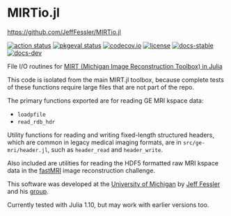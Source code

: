 # MIRTio.jl
https://github.com/JeffFessler/MIRTio.jl

[![action status][action-img]][action-url]
[![pkgeval status][pkgeval-img]][pkgeval-url]
[![codecov.io][codecov-img]][codecov-url]
[![license][license-img]][license-url]
[![docs-stable][docs-stable-img]][docs-stable-url]
[![docs-dev][docs-dev-img]][docs-dev-url]

File I/O routines for
[MIRT (Michigan Image Reconstruction Toolbox) in Julia](https://github.com/JeffFessler/MIRT.jl)

This code is isolated from the main MIRT.jl toolbox,
because complete tests of these functions
require large files
that are not part of the repo.

The primary functions exported are for reading GE MRI kspace data:
* `loadpfile`
* `read_rdb_hdr`

Utility functions for reading and writing fixed-length structured headers,
which are common in legacy medical imaging formats,
are in `src/ge-mri/header.jl`,
such as `header_read` and `header_write`.

Also included are utilities for reading the HDF5 formatted
raw MRI kspace data
in the
[fastMRI](https://fastmri.org/)
image reconstruction challenge.

This software was developed at the
[University of Michigan](https://umich.edu/)
by
[Jeff Fessler](http://web.eecs.umich.edu/~fessler)
and his
[group](http://web.eecs.umich.edu/~fessler/group).

Currently tested with Julia 1.10,
but may work with earlier versions too.

<!-- URLs -->
[action-img]: https://github.com/JeffFessler/MIRTio.jl/workflows/Unit%20test/badge.svg
[action-url]: https://github.com/JeffFessler/MIRTio.jl/actions
[pkgeval-img]: https://juliaci.github.io/NanosoldierReports/pkgeval_badges/M/MIRTio.svg
[pkgeval-url]: https://juliaci.github.io/NanosoldierReports/pkgeval_badges/M/MIRTio.html
[codecov-img]: https://codecov.io/github/JeffFessler/MIRTio.jl/coverage.svg?branch=main
[codecov-url]: https://codecov.io/github/JeffFessler/MIRTio.jl?branch=main
[docs-stable-img]: https://img.shields.io/badge/docs-stable-blue.svg
[docs-stable-url]: https://JeffFessler.github.io/MIRTio.jl/stable
[docs-dev-img]: https://img.shields.io/badge/docs-dev-blue.svg
[docs-dev-url]: https://JeffFessler.github.io/MIRTio.jl/dev
[license-img]: http://img.shields.io/badge/license-MIT-brightgreen.svg?style=flat
[license-url]: LICENSE
<!--
[![coveralls][coveralls-img]][coveralls-url]
[coveralls-img]: https://coveralls.io/repos/JeffFessler/MIRTio.jl/badge.svg?branch=main
[coveralls-url]: https://coveralls.io/github/JeffFessler/MIRTio.jl?branch=main
-->
